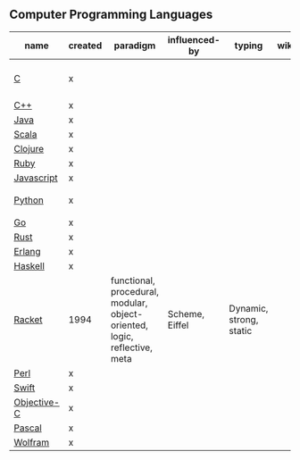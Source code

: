 ## Computer Programming Languages

name        | created | paradigm | influenced-by | typing | wiki | function definition
------------|---------|----------|---------------|--------|------|---------------------
[C](https://en.wikipedia.org/wiki/C_(programming_language))             | x       |          |               |        | | `int main ( int argc , char *argv[]) {}`
[C++](https://en.wikipedia.org/wiki/C%2B%2B)                            | x       |          |               |        | |
[Java](https://en.wikipedia.org/wiki/Java_(programming_language))       | x       |          |               |        | |
[Scala](https://en.wikipedia.org/wiki/Scala_(programming_language))     | x       |          |               |        | |
[Clojure](https://en.wikipedia.org/wiki/Clojure)                        | x       |          |               |        | |
[Ruby](https://en.wikipedia.org/wiki/Ruby_(programming_language))       | x       |          |               |        | |
[Javascript](https://en.wikipedia.org/wiki/JavaScript)                  | x       |          |               |        | |
[Python](https://en.wikipedia.org/wiki/Python_(programming_language))   | x       |          |               |        | | `def main(*args, **kwargs):`
[Go](https://en.wikipedia.org/wiki/Rust_(programming_language))         | x       |          |               |        | |
[Rust](https://en.wikipedia.org/wiki/Rust_(programming_language))       | x       |          |               |        | |
[Erlang](https://en.wikipedia.org/wiki/Erlang_(programming_language))   | x       |          |               |        | |
[Haskell](https://en.wikipedia.org/wiki/Haskell_(programming_language)) | x       |          |               |        | |
[Racket](https://en.wikipedia.org/wiki/Racket_(programming_language))   | 1994    | functional, procedural, modular, object-oriented, logic, reflective, meta | Scheme, Eiffel | Dynamic, strong, static | | [lambda](https://docs.racket-lang.org/guide/lambda.html), [define](https://docs.racket-lang.org/guide/define.html)
[Perl](https://en.wikipedia.org/wiki/Perl_6)                            | x       |          |               |        | |
[Swift](https://en.wikipedia.org/wiki/Swift_(programming_language))     | x       |          |               |        | |
[Objective-C](https://en.wikipedia.org/wiki/Objective-C)                | x       |          |               |        | |
[Pascal](https://en.wikipedia.org/wiki/Pascal)                          | x       |          |               |        | |
[Wolfram](https://en.wikipedia.org/wiki/Wolfram_Language)               | x       |          |               |        | |

